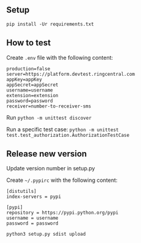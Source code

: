 ## Setup

```
pip install -Ur requirements.txt
```


## How to test

Create `.env` file with the following content:

```
production=false
server=https://platform.devtest.ringcentral.com
appKey=appKey
appSecret=appSecret
username=username
extension=extension
password=password
receiver=number-to-receiver-sms
```

Run `python -m unittest discover`

Run a specific test case: `python -m unittest test.test_authorization.AuthorizationTestCase`


## Release new version

Update version number in setup.py

Create `~/.pypirc` with the following content:

```
[distutils]
index-servers = pypi

[pypi]
repository = https://pypi.python.org/pypi
username = username
password = password
```

```
python3 setup.py sdist upload
```
